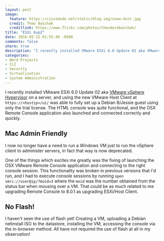 ```yaml
---
layout: post
image:
  feature: https://ciscodude.net/static/blog-img/snow-dust.jpg
  credit: Theo Baschak
  creditlink: https://www.flickr.com/photos/theodorebaschak/
title: "ESXi 6up2"
date: 2016-05-22 01:55:49 -0500
comments: false
share: true
description: "I recently installed VMware ESXi 6.0 Update 02 aka VMware vSphere Hypervisor on a server, and using the new VMware Host Client at https://hostip/ui/ was able to fully set up a Debian 8/Jessie guest using only the trial license. The HTML console was quite functional, and the OSX Remote Console application also launched and connected correctly and quickly."
categories:
- Nerd Projects
- CLI
- Security
- Virtualization
- System Administration
---
```

I recently installed VMware ESXi 6.0 Update 02 aka [VMware vSphere Hypervisor](https://www.vmware.com/products/vsphere-hypervisor) on a server, and using the new VMware Host Client at `https://<hostip>/ui/` was able to fully set up a Debian 8/Jessie guest using only the trial license. The HTML console was quite functional, and the OSX Remote Console application also launched and connected correctly and quickly.

## Mac Admin Friendly

I now no longer have a need to run a Windows VM just to run the vSphere client to administer servers, in fact that way is now deprecated.

One of the things which excites me greatly was the fixing of launching the OSX VMware Remote Console application and connecting to the right console session. This functionality was broken in previous versions that I'd run, and I had to execute console sessions by running `open vmrc://user@ip/?moid=3` where the `moid` was the number obtained from the status bar when mousing over a VM. That could be as much related to me upgrading Remote Console to 8.0.1 as upgrading ESXi/Host Client. 

## No Flash!

I haven't seen the use of flash yet! Creating a VM, uploading a Debian netinstall ISO to the datastore, installing the VM, accessing the console via the in-browser method. All have not required the use of flash at all in my observation!


